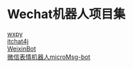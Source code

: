 # Wechat机器人项目集
[wxpy](https://github.com/youfou/wxpy)    
[itchat4j](https://github.com/yaphone/itchat4j)    
[WeixinBot](https://github.com/Urinx/WeixinBot)   
[微信表情机器人microMsg-bot](https://github.com/qwIvan/microMsg-bot)
